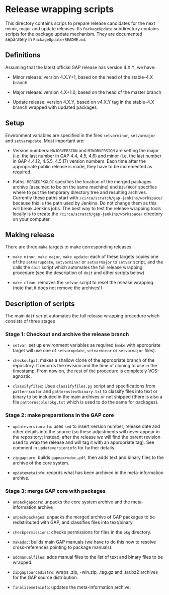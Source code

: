 # Release wrapping scripts

This directory contains scrips to prepare release candidates for the
next minor, major and update releases. Its `PackageUpdate` subdirectory
contains scripts for the package update mechanism. They are documented
separately in `PackageUpdate/README.md`.


## Definitions

Assuming that the latest official GAP release has version 4.X.Y, we have:

* Minor release: version 4.X.Y+1, based on the head of the stable-4.X branch

* Major release: version 4.X+1.0, based on the head of the master branch

* Update release: version 4.X.Y, based on v4.X.Y tag in the stable-4.X branch
  wrapped with updated packages


## Setup

Environment variables are specified in the files  `setvarminor`, `setvarmajor`
and `setvarupdate`. Most important are:

* Version numbers: `MAJORVERSION` and `MINORVERSION` are setting the major
  (i.e. the last number in GAP 4.4, 4.5, 4.6) and minor (i.e. the last number
  in GAP 4.4.12, 4.5.5, 4.5.17) version numbers. Each time after the appropriate
  public release is made, they have to be incremented as required.

* Paths: `MERGEDPKGLOC` specifies the location of the merged packages archive
  (assumed to be on the same machine) and `DISTROOT` specifies where to put the
  temporary directory tree and resulting archives. Currently these paths start
  with `/circa/scratch/gap-jenkins/workspace/` because this is the path used by Jenkins.
  Do not change them as this will break Jenkins jobs. The best way to test the
  release wrapping tools locally is to create the `/circa/scratch/gap-jenkins/workspace/`
  directory on your computer.


## Making release

There are three `make` targets to make corresponding releases:

* `make minor`, `make major`, `make update`: each of these targets copies
  one of the `setvarupdate`, `setvarminor` or `setvarmajor` to `setvar`
  script, and the calls the `doit` script which automates the full release
  wrapping procedure (see the description of `doit` and other scripts
  below)

* `make clean`: removes the `setvar` script to reset the release wrapping.
  (note that it does not remove the archives!)


## Description of scripts

The main `doit` script automates the full release wrapping procedure which
consists of three stages


### Stage 1: Checkout and archive the release branch

* `setvar`: set up environment variables as required (`make` with appropriate
  target will use one of `setvarupdate`, `setvarminor` or `setvarmajor` files).

* `checkoutgit`: makes a shallow clone of the appropriate branch of the repository.
  It records the revision and the time of cloning to use in the timestamp. From
  now on, the rest of the procedure is completely VCS-agnostic.

* `classifyfiles`: Uses `classifyfiles.py` script and specifications from
  `patternscolor` and `patternstextbinary.txt` to classify files into text or
  binary to be included in the main archives or not shipped (there is also a file
  `patternscolorpkg.txt` which is used to do the same for packages).


### Stage 2: make preparations in the GAP core

* `updateversioninfo`: uses `sed` to insert version number, release date and
  other details into the source (so these adjustments will never appear in the
  repository; instead, after the release we will find the parent revision used
  to wrap the release and will tag it with an appropriate tag). See comment in
  `updateversioninfo` for further details.

* `zipgapcore`: builds `gapmacrodoc.pdf`, then adds text and binary files to
  the archive of the core system.

* `updatemetainfo`: records what has been archived in the meta-information archive.


### Stage 3: merge GAP core with packages

* `unpackgapcore`: unpacks the core system archive and the meta-information
  archive

* `unpackpackages`: unpacks the merged archive of GAP packages to be
  redistributed with GAP, and classifies files into text/binary.

* `checkpermissions`: checks permissions for files in the `pkg` directory.

* `makedoc`: builds main GAP manuals (we have to do this now to resolve
  cross-references pointing to package manuals).

* `addmanualfiles`: adds manual files to the list of text and binary files
  to be wrapped.

* `zipgapsourcedistro`: wraps .zip, -win.zip, .tag.gz and .tar.bz2 archives
  for the GAP source distribution.

* `finalisemetainfo`: updates the meta-information archive.
